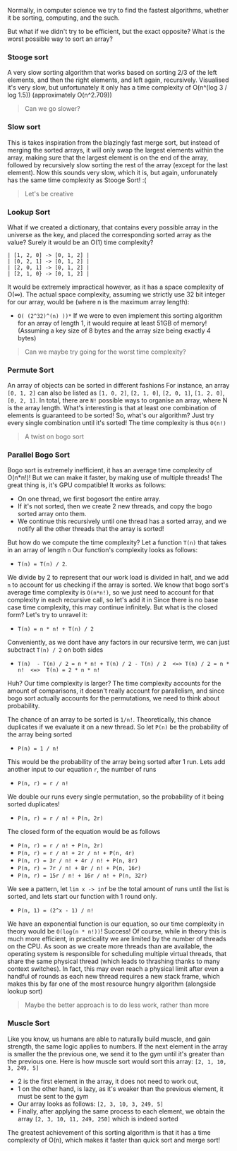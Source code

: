 Normally, in computer science we try to find the fastest algorithms, whether it be sorting, computing, and the such.

But what if we didn't try to be efficient, but the exact opposite? What is the worst possible way to sort an array?

### Stooge sort
A very slow sorting algorithm that works based on sorting 2/3 of the left elements, and then the right elements, and left again, recursively.
Visualised it's very slow, but unfortunately it only has a time complexity of O(n^(log 3 / log 1.5)) (approximately O(n^2.709))

> Can we go slower?

### Slow sort
This is takes inspiration from the blazingly fast merge sort, but instead of merging the sorted arrays, it will only swap the largest elements within the array, 
making sure that the largest element is on the end of the array, followed by recursively slow sorting the rest of the array (except for the last element). 
Now this sounds very slow, which it is, but again, unforunately has the same time complexity as Stooge Sort! :(

> Let's be creative

### Lookup Sort
What if we created a dictionary, that contains every possible array in the universe as the key, and placed the corresponding sorted array as the value? Surely it would be an O(1) time complexity?
```
| [1, 2, 0] -> [0, 1, 2] |
| [0, 2, 1] -> [0, 1, 2] |
| [2, 0, 1] -> [0, 1, 2] |
| [2, 1, 0} -> [0, 1, 2] |
```
It would be extremely impractical however, as it has a space complexity of O(∞). 
The actual space complexity, assuming we strictly use 32 bit integer for our array, would be (where n is the maximum array length):
* `O( (2^32)^(n) ))*`
If we were to even implement this sorting algorithm for an array of length 1, it would require at least 51GB of memory! (Assuming a key size of 8 bytes and the array size being exactly 4 bytes)

> Can we maybe try going for the worst time complexity?

### Permute Sort
An array of objects can be sorted in different fashions
For instance, an array `[0, 1, 2]` can also be listed as `[1, 0, 2]`, `[2, 1, 0]`, `[2, 0, 1]`, `[1, 2, 0]`, `[0, 2, 1]`. In total, there are `N!` possible ways to organise an array, where N is the array length.
What's interesting is that at least one combination of elements is guaranteed to be sorted! So, what's our algorithm?
Just try every single combination until it's sorted!
The time complexity is thus `O(n!)`

> A twist on bogo sort

### Parallel Bogo Sort
Bogo sort is extremely inefficient, it has an average time complexity of O(n*n!)! But we can make it faster, by making use of multiple threads! The great thing is, it's GPU compatible!
It works as follows: 
* On one thread, we first bogosort the entire array.
* If it's not sorted, then we create 2 new threads, and copy the bogo sorted array onto them.
* We continue this recursively until one thread has a sorted array, and we notify all the other threads that the array is sorted!

But how do we compute the time complexity?
Let a function `T(n)` that takes in an array of length `n`
Our function's complexity looks as follows:
* `T(n) = T(n) / 2`.

We divide by 2 to represent that our work load is divided in half, and we add `n` to account for us checking if the array is sorted.
We know that bogo sort's average time complexity is `O(n*n!)`, so we just need to account for that complexity in each recursive call, so let's add it in
Since there is no base case time complexity, this may continue infinitely. But what is the closed form? Let's try to unravel it:
* `T(n) = n * n! + T(n) / 2`

Conveniently, as we dont have any factors in our recursive term, we can just subctract `T(n) / 2` on both sides
* `T(n)  - T(n) / 2 = n * n! + T(n) / 2 - T(n) / 2  <=> T(n) / 2 = n * n!  <=>  T(n) = 2 * n * n! `

Huh? Our time complexity is larger? The time complexity accounts for the amount of comparisons, it doesn't really account for parallelism, and since bogo sort actually accounts for the permutations,
we need to think about probability.

The chance of an array to be sorted is `1/n!`. Theoretically, this chance duplicates if we evaluate it on a new thread.
So let `P(n)` be the probability of the array being sorted
* `P(n) = 1 / n!`

This would be the probability of the array being sorted after 1 run. Lets add another input to our equation `r`, the number of runs
* `P(n, r) = r / n!`

We double our runs every single permutation, so the probability of it being sorted duplicates!
* `P(n, r) = r / n! + P(n, 2r)`

The closed form of the equation would be as follows
* `P(n, r) = r / n! + P(n, 2r)`
* `P(n, r) = r / n! + 2r / n! + P(n, 4r)`
* `P(n, r) = 3r / n! + 4r / n! + P(n, 8r)`
* `P(n, r) = 7r / n! + 8r / n! + P(n, 16r)`
* `P(n, r) = 15r / n! + 16r / n! + P(n, 32r)`

We see a pattern, let `lim x -> inf` be the total amount of runs until the list is sorted, and lets start our function with 1 round only.
* `P(n, 1) = (2^x - 1) / n!`

We have an exponential function is our equation, so our time complexity in theory would be `O(log(n * n!))`! Success!
Of course, while in theory this is much more efficient, in practicality we are limited by the number of threads on the CPU. As soon as we create more threads than are available, the operating system is responsible for scheduling multiple virtual threads, that share the same physical thread (which leads to thrashing thanks to many context switches). In fact, this may even reach a physical limit after even a handful of rounds as each new thread requires a new stack frame, which makes this by far one of the most resource hungry algorithm (alongside lookup sort)

> Maybe the better approach is to do less work, rather than more

### Muscle Sort
Like you know, us humans are able to naturally build muscle, and gain strength, the same logic applies to numbers.
If the next element in the array is smaller the the previous one, we send it to the gym until it's greater than the previous one.
Here is how muscle sort would sort this array:
`[2, 1, 10, 3, 249, 5]`
* 2 is the first element in the array, it does not need to work out,
* 1 on the other hand, is lazy, as it's weaker than the previous element, it must be sent to the gym
* Our array looks as follows: `[2, 3, 10, 3, 249, 5]`
* Finally, after applying the same process to each element, we obtain the array `[2, 3, 10, 11, 249, 250]` which is indeed sorted

The greatest achievement of this sorting algorithm is that it has a time complexity of O(n), which makes it faster than quick sort and merge sort!
